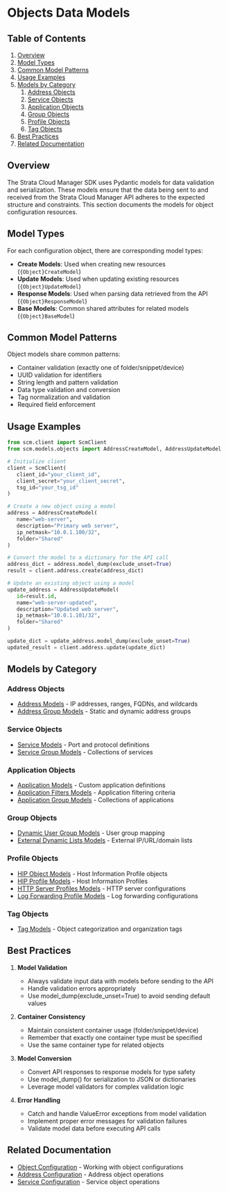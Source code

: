 # Objects Data Models

## Table of Contents

1. [Overview](#overview)
2. [Model Types](#model-types)
3. [Common Model Patterns](#common-model-patterns)
4. [Usage Examples](#usage-examples)
5. [Models by Category](#models-by-category)
   1. [Address Objects](#address-objects)
   2. [Service Objects](#service-objects)
   3. [Application Objects](#application-objects)
   4. [Group Objects](#group-objects)
   5. [Profile Objects](#profile-objects)
   6. [Tag Objects](#tag-objects)
6. [Best Practices](#best-practices)
7. [Related Documentation](#related-documentation)

## Overview

The Strata Cloud Manager SDK uses Pydantic models for data validation and serialization. These models ensure that the data being sent to and received from the Strata Cloud Manager API adheres to the expected structure and constraints. This section documents the models for object configuration resources.

## Model Types

For each configuration object, there are corresponding model types:

- **Create Models**: Used when creating new resources (`{Object}CreateModel`)
- **Update Models**: Used when updating existing resources (`{Object}UpdateModel`)
- **Response Models**: Used when parsing data retrieved from the API (`{Object}ResponseModel`)
- **Base Models**: Common shared attributes for related models (`{Object}BaseModel`)

## Common Model Patterns

Object models share common patterns:

- Container validation (exactly one of folder/snippet/device)
- UUID validation for identifiers
- String length and pattern validation
- Data type validation and conversion
- Tag normalization and validation
- Required field enforcement

## Usage Examples

<div class="termy">

<!-- termynal -->
```python
from scm.client import ScmClient
from scm.models.objects import AddressCreateModel, AddressUpdateModel

# Initialize client
client = ScmClient(
   client_id="your_client_id",
   client_secret="your_client_secret",
   tsg_id="your_tsg_id"
)

# Create a new object using a model
address = AddressCreateModel(
   name="web-server",
   description="Primary web server",
   ip_netmask="10.0.1.100/32",
   folder="Shared"
)

# Convert the model to a dictionary for the API call
address_dict = address.model_dump(exclude_unset=True)
result = client.address.create(address_dict)

# Update an existing object using a model
update_address = AddressUpdateModel(
   id=result.id,
   name="web-server-updated",
   description="Updated web server",
   ip_netmask="10.0.1.101/32",
   folder="Shared"
)

update_dict = update_address.model_dump(exclude_unset=True)
updated_result = client.address.update(update_dict)
```

</div>

## Models by Category

### Address Objects

- [Address Models](address_models.md) - IP addresses, ranges, FQDNs, and wildcards
- [Address Group Models](address_group_models.md) - Static and dynamic address groups

### Service Objects

- [Service Models](service_models.md) - Port and protocol definitions
- [Service Group Models](service_group_models.md) - Collections of services

### Application Objects

- [Application Models](application_models.md) - Custom application definitions
- [Application Filters Models](application_filters_models.md) - Application filtering criteria
- [Application Group Models](application_group_models.md) - Collections of applications

### Group Objects

- [Dynamic User Group Models](dynamic_user_group_models.md) - User group mapping
- [External Dynamic Lists Models](external_dynamic_lists_models.md) - External IP/URL/domain lists

### Profile Objects

- [HIP Object Models](hip_object_models.md) - Host Information Profile objects
- [HIP Profile Models](hip_profile_models.md) - Host Information Profiles
- [HTTP Server Profiles Models](http_server_profiles_models.md) - HTTP server configurations
- [Log Forwarding Profile Models](log_forwarding_profile_models.md) - Log forwarding configurations

### Tag Objects

- [Tag Models](tag_models.md) - Object categorization and organization tags

## Best Practices

1. **Model Validation**
   - Always validate input data with models before sending to the API
   - Handle validation errors appropriately
   - Use model_dump(exclude_unset=True) to avoid sending default values

2. **Container Consistency**
   - Maintain consistent container usage (folder/snippet/device)
   - Remember that exactly one container type must be specified
   - Use the same container type for related objects

3. **Model Conversion**
   - Convert API responses to response models for type safety
   - Use model_dump() for serialization to JSON or dictionaries
   - Leverage model validators for complex validation logic

4. **Error Handling**
   - Catch and handle ValueError exceptions from model validation
   - Implement proper error messages for validation failures
   - Validate model data before executing API calls

## Related Documentation

- [Object Configuration](../../config/objects/index.md) - Working with object configurations
- [Address Configuration](../../config/objects/address.md) - Address object operations
- [Service Configuration](../../config/objects/service.md) - Service object operations
